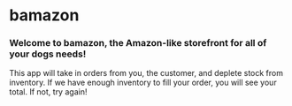 # bamazon

### Welcome to bamazon, the Amazon-like storefront for all of your dogs needs!

This app will take in orders from you, the customer, and deplete stock from inventory.  If we have enough inventory to fill your order, you will see your total.  If not, try again!
